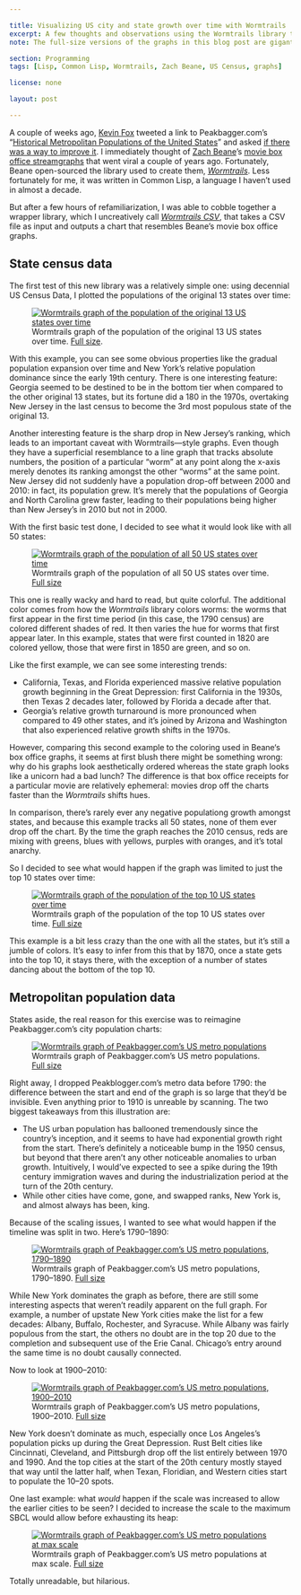 ```yaml
---

title: Visualizing US city and state growth over time with Wormtrails
excerpt: A few thoughts and observations using the Wormtrails library to visualize US census data.
note: The full-size versions of the graphs in this blog post are gigantic and very mobile unfriendly. You’ve been warned!

section: Programming
tags: [Lisp, Common Lisp, Wormtrails, Zach Beane, US Census, graphs]

license: none

layout: post

---
```


A couple of weeks ago, [Kevin Fox][*] tweeted a link to Peakbagger.com’s “[Historical Metropolitan Populations of the United States][*]” and asked [if there was a way to improve it][*]. I immediately thought of [Zach Beane][*]’s [movie box office streamgraphs][*] that went viral a couple of years ago. Fortunately, Beane open-sourced the library used to create them, [*Wormtrails*][*]. Less fortunately for me, it was written in Common Lisp, a language I haven’t used in almost a decade.

But after a few hours of refamiliarization, I was able to cobble together a wrapper library, which I uncreatively call [*Wormtrails CSV*][*], that takes a CSV file as input and outputs a chart that resembles Beane’s movie box office graphs.

## State census data

The first test of this new library was a relatively simple one: using decennial US Census Data, I plotted the populations of the original 13 states over time:

<figure>
    <a href="original-13-states"><img src="/assets/images/wormtrails/states-original-13-thumb.png" alt="Wormtrails graph of the population of the original 13 US states over time"></a>
    <figcaption>Wormtrails graph of the population of the original 13 US states over time. <a href="original-13-states">Full size</a>.</figcaption>
</figure>

With this example, you can see some obvious properties like the gradual population expansion over time and New York’s relative population dominance since the early 19th century. There is one interesting feature: Georgia seemed to be destined to be in the bottom tier when compared to the other original 13 states, but its fortune did a 180 in the 1970s, overtaking New Jersey in the last census to become the 3rd most populous state of the original 13.

Another interesting feature is the sharp drop in New Jersey’s ranking, which leads to an important caveat with Wormtrails—style graphs. Even though they have a superficial resemblance to a line graph that tracks absolute numbers, the position of a particular “worm” at any point along the x-axis merely denotes its ranking amongst the other “worms” at the same point. New Jersey did not suddenly have a population drop-off between 2000 and 2010: in fact, its population grew. It’s merely that the populations of Georgia and North Carolina grew faster, leading to their populations being higher than New Jersey’s in 2010 but not in 2000.

With the first basic test done, I decided to see what it would look like with all 50 states:

<figure>
    <a href="all-states"><img src="/assets/images/wormtrails/states-thumb.png" alt="Wormtrails graph of the population of all 50 US states over time"></a>
    <figcaption>Wormtrails graph of the population of all 50 US states over time. <a href="all-states">Full size</a></figcaption>
</figure>

This one is really wacky and hard to read, but quite colorful. The additional color comes from how the *Wormtrails* library colors worms: the worms that first appear in the first time period (in this case, the 1790 census) are colored different shades of red. It then varies the hue for worms that first appear later. In this example, states that were first counted in 1820 are colored yellow, those that were first in 1850 are green, and so on.

Like the first example, we can see some interesting trends:

* California, Texas, and Florida experienced massive relative population growth beginning in the Great Depression: first California in the 1930s, then Texas 2 decades later, followed by Florida a decade after that.
* Georgia’s relative growth turnaround is more pronounced when compared to 49 other states, and it’s joined by Arizona and Washington that also experienced relative growth shifts in the 1970s.

However, comparing this second example to the coloring used in Beane‘s box office graphs, it seems at first blush there might be something wrong: why do his graphs look aesthetically ordered whereas the state graph looks like a unicorn had a bad lunch? The difference is that box office receipts for a particular movie are relatively ephemeral: movies drop off the charts faster than the *Wormtrails* shifts hues.

In comparison, there’s rarely ever any negative populationg growth amongst states, and because this example tracks all 50 states, none of them ever drop off the chart. By the time the graph reaches the 2010 census, reds are mixing with greens, blues with yellows, purples with oranges, and it’s total anarchy.

So I decided to see what would happen if the graph was limited to just the top 10 states over time:

<figure>
    <a href="top-10-states"><img src="/assets/images/wormtrails/states-top-10-thumb.png" alt="Wormtrails graph of the population of the top 10 US states over time"></a>
    <figcaption>Wormtrails graph of the population of the top 10 US states over time. <a href="top-10-states">Full size</a></figcaption>
</figure>

This example is a bit less crazy than the one with all the states, but it’s still a jumble of colors. It’s easy to infer from this that by 1870, once a state gets into the top 10, it stays there, with the exception of a number of states dancing about the bottom of the top 10.

## Metropolitan population data

States aside, the real reason for this exercise was to reimagine Peakbagger.com’s city population charts:

<figure>
    <a href="peakbagger-cities"><img src="/assets/images/wormtrails/peakbagger-cities-thumb.png" alt="Wormtrails graph of Peakbagger.com’s US metro populations"></a>
    <figcaption>Wormtrails graph of Peakbagger.com’s US metro populations. <a href="peakbagger-cities">Full size</a></figcaption>
</figure>

Right away, I dropped Peakblogger.com’s metro data before 1790: the difference between the start and end of the graph is so large that they’d be invisible. Even anything prior to 1910 is unreable by scanning. The two biggest takeaways from this illustration are:

* The US urban population has ballooned tremendously since the country’s inception, and it seems to have had exponential growth right from the start. There’s definitely a noticeable bump in the 1950 census, but beyond that there aren’t any other noticeable anomalies to urban growth. Intuitively, I would’ve expected to see a spike during the 19th century immigration waves and during the industrialization period at the turn of the 20th century.
* While other cities have come, gone, and swapped ranks, New York is, and almost always has been, king.

Because of the scaling issues, I wanted to see what would happen if the timeline was split in two. Here’s 1790–1890:

<figure>
    <a href="peakbagger-cities-1790-1890"><img src="/assets/images/wormtrails/peakbagger-cities-1790-1890-thumb.png" alt="Wormtrails graph of Peakbagger.com’s US metro populations, 1790–1890"></a>
    <figcaption>Wormtrails graph of Peakbagger.com’s US metro populations, 1790–1890. <a href="peakbagger-cities-1790-1890">Full size</a></figcaption>
</figure>

While New York dominates the graph as before, there are still some interesting aspects that weren’t readily apparent on the full graph. For example, a number of upstate New York cities make the list for a few decades: Albany, Buffalo, Rochester, and Syracuse. While Albany was fairly populous from the start, the others no doubt are in the top 20 due to the completion and subsequent use of the Erie Canal. Chicago’s entry around the same time is no doubt causally connected.

Now to look at 1900–2010:

<figure>
    <a href="peakbagger-cities-1900-2010"><img src="/assets/images/wormtrails/peakbagger-cities-1900-2010-thumb.png" alt="Wormtrails graph of Peakbagger.com’s US metro populations, 1900–2010"></a>
    <figcaption>Wormtrails graph of Peakbagger.com’s US metro populations, 1900–2010. <a href="peakbagger-cities-1900-2010">Full size</a></figcaption>
</figure>

New York doesn’t dominate as much, especially once Los Angeles’s population picks up during the Great Depression. Rust Belt cities like Cincinnati, Cleveland, and Pittsburgh drop off the list entirely between 1970 and 1990. And the top cities at the start of the 20th century mostly stayed that way until the latter half, when Texan, Floridian, and Western cities start to populate the 10–20 spots.

One last example: what *would* happen if the scale was increased to allow the earlier cities to be seen? I decided to increase the scale to the maximum SBCL would allow before exhausting its heap:

<figure>
    <a href="peakbagger-cities-full-scale"><img src="/assets/images/wormtrails/peakbagger-cities-full-scale-thumb.png" alt="Wormtrails graph of Peakbagger.com’s US metro populations at max scale"></a>
    <figcaption>Wormtrails graph of Peakbagger.com’s US metro populations at max scale. <a href="peakbagger-cities-full-scale">Full size</a></figcaption>
</figure>

Totally unreadable, but hilarious.

[*]: http://fury.com "Kevin Fox’s website"
[*]: http://www.peakbagger.com/pbgeog/histmetropop.aspx "Historical Metropolitan Populations of the United States"
[*]: https://twitter.com/kfury/status/424368704948686848 "Kevin Fox’s tweet about Peakbagger.com’s charts"
[*]: http://xach.com "Zach Beane’s website"
[*]: http://www.xach.com/moviecharts/ "Movie box office charts"
[*]: https://github.com/xach/wormtrails "Wormtrails repository on GitHub"
[*]: http://marktrapp.com/projects/wormtrails-csv/ "Wormtrails CSV project page"
